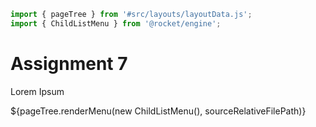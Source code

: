 ```js server
import { pageTree } from '#src/layouts/layoutData.js';
import { ChildListMenu } from '@rocket/engine';
```

# Assignment 7

Lorem Ipsum

<div>${pageTree.renderMenu(new ChildListMenu(), sourceRelativeFilePath)}</div>
